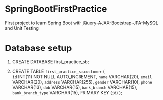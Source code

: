 # SpringBootFirstPractice
First project to learn Spring Boot with jQuery-AJAX-Bootstrap-JPA-MySQL and Unit Testing

# Database setup
1.  CREATE DATABASE first_practice_sb;

2.  CREATE TABLE `first_practice_sb`.`customer` (  
  `id` INT(11) NOT NULL AUTO_INCREMENT,
  `name` VARCHAR(20),
  `email` VARCHAR(20),
  `address` VARCHAR(255),
  `gender` VARCHAR(10),
  `phone` VARCHAR(13),
  `dob` VARCHAR(15),
  `bank_branch` VARCHAR(15),
  `bank_branch_type` VARCHAR(15),
  PRIMARY KEY (`id`)
);
